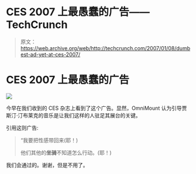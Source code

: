 # CES 2007 上最愚蠢的广告——TechCrunch

> 原文：<https://web.archive.org/web/http://techcrunch.com/2007/01/08/dumbest-ad-yet-at-ces-2007/>

# CES 2007 上最愚蠢的广告

![](img/293d6f765251d8270d7d031824f7c52f.png)

今早在我们收到的 CES 杂志上看到了这个广告。显然，OmniMount 认为引导贾斯汀·汀布莱克的音乐是让我们这样的人驻足其展台的关键。

引用这则广告:

> “我要把性感带回来(耶！)
> 
> 他们其他的**坐骑**不知道怎么行动。(耶！)

我们会通过的。谢谢，但是不用了。